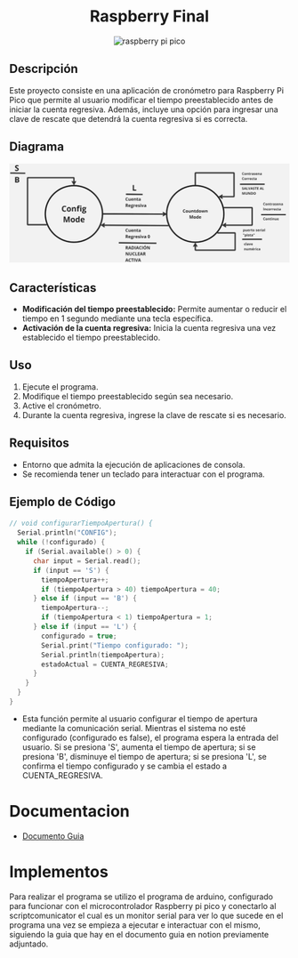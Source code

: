 <h1 align="center">Raspberry Final</h1>

<p align="center">
  <img src="https://github.com/vera-perez-upb/sfi-estudiantes-202310-Cristian171/assets/72422960/240579e4-f81e-494d-a8d8-cc9fdf89d539" alt="raspberry pi pico">
</p>

## Descripción

Este proyecto consiste en una aplicación de cronómetro para Raspberry Pi Pico que permite al usuario modificar el tiempo preestablecido antes de iniciar la cuenta regresiva. Además, incluye una opción para ingresar una clave de rescate que detendrá la cuenta regresiva si es correcta.

## Diagrama

![Diagrama](Diagrama.jpeg)

## Características

- **Modificación del tiempo preestablecido:** Permite aumentar o reducir el tiempo en 1 segundo mediante una tecla específica.
- **Activación de la cuenta regresiva:** Inicia la cuenta regresiva una vez establecido el tiempo preestablecido.

## Uso

1. Ejecute el programa.
2. Modifique el tiempo preestablecido según sea necesario.
3. Active el cronómetro.
4. Durante la cuenta regresiva, ingrese la clave de rescate si es necesario.

## Requisitos

- Entorno que admita la ejecución de aplicaciones de consola.
- Se recomienda tener un teclado para interactuar con el programa.

## Ejemplo de Código

```c++
// void configurarTiempoApertura() {
  Serial.println("CONFIG");
  while (!configurado) {
    if (Serial.available() > 0) {
      char input = Serial.read();
      if (input == 'S') {
        tiempoApertura++;
        if (tiempoApertura > 40) tiempoApertura = 40;
      } else if (input == 'B') {
        tiempoApertura--;
        if (tiempoApertura < 1) tiempoApertura = 1;
      } else if (input == 'L') {
        configurado = true;
        Serial.print("Tiempo configurado: ");
        Serial.println(tiempoApertura);
        estadoActual = CUENTA_REGRESIVA;
      }
    }
  }
}

```
- Esta función permite al usuario configurar el tiempo de apertura mediante la comunicación serial. Mientras el sistema no esté configurado (configurado es false), el programa espera la entrada del usuario. Si se presiona 'S', aumenta el tiempo de apertura; si se presiona 'B', disminuye el tiempo de apertura; si se presiona 'L', se confirma el tiempo configurado y se cambia el estado a CUENTA_REGRESIVA.
# Documentacion

- [Documento Guia](https://silk-motion-e7d.notion.site/Unidad-1-Software-para-sistemas-embebidos-86760026bfac4e339e649191eedab500)

# Implementos

Para realizar el programa se utilizo el programa de arduino, configurado para funcionar con el microcontrolador Raspberry pi pico y conectarlo al scriptcomunicator el cual es un monitor serial para ver lo que sucede en el programa una vez se empieza a ejecutar e interactuar con el mismo, siguiendo la guia que hay en el documento guia en notion previamente adjuntado.


